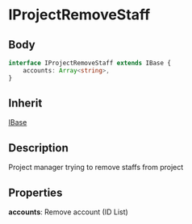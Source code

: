 # IProjectRemoveStaff

## Body
```typescript
interface IProjectRemoveStaff extends IBase {
    accounts: Array<string>,
}
```

## Inherit

[IBase](./../../base/IBase.md)

## Description

Project manager trying to remove staffs from project

## Properties

**accounts**: Remove account (ID List)